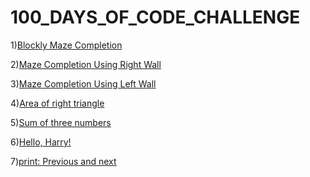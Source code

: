 # 100_DAYS_OF_CODE_CHALLENGE

1)[Blockly Maze Completion](Level10.md)

2)[Maze Completion Using Right Wall](HugRight.md)

3)[Maze Completion Using Left Wall](HugLeft.md)

4)[Area of right triangle](Area_of_right_triangle.md)

5)[Sum of three numbers](Sum_of_three_numbers.md)

6)[Hello, Harry!](Hello,Harry!.md)

7)[print: Previous and next](print:Previous_and_next.md)


